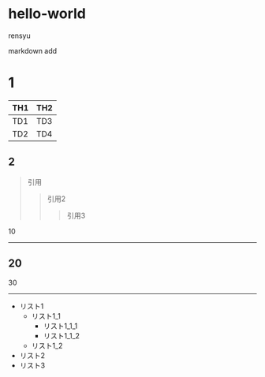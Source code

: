 # hello-world
rensyu

markdown add

# 1

| TH1 | TH2 |
----|---- 
| TD1 | TD3 |
| TD2 | TD4 |


## 2

> 引用
>> 引用2
>>> 引用3

10
***
20
---
30
___

- リスト1
  - リスト1_1
    - リスト1_1_1
    - リスト1_1_2
  - リスト1_2
- リスト2
- リスト3

